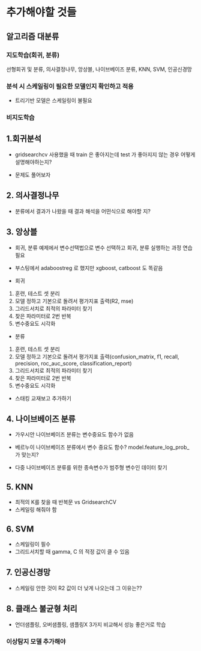 # 추가해야할 것들
## 알고리즘 대분류
### 지도학습(회귀, 분류)
선형회귀 및 분류, 의사결정나무, 앙상블, 나이브베이즈 분류, KNN, SVM, 인공신경망

### 분석 시 스케일링이 필요한 모델인지 확인하고 적용
+ 트리기반 모델은 스케일링이 불필요

### 비지도학습

## 1.회귀분석
+ gridsearchcv 사용했을 때 train 은 좋아지는데 test 가 좋아지지 않는 경우 어떻게 설명해야하는지?

+ 문제도 풀어보자

## 2. 의사결정나무
+ 분류에서 결과가 나왔을 때 결과 해석을 어떤식으로 해야할 지?

## 3. 앙상블
+ 회귀, 분류 예제에서 변수선택법으로 변수 선택하고 회귀, 분류 실행하는 과정 연습 필요

+ 부스팅에서 adaboostreg 로 했지만 xgboost, catboost 도 똑같음

+ 회귀
1. 훈련, 테스트 셋 분리
2. 모델 정하고 기본으로 돌려서 평가지표 출력(R2, mse)
3. 그리드서치로 최적의 파라미터 찾기
4. 찾은 파라미터로 2번 반복
5. 변수중요도 시각화

+ 분류
1. 훈련, 테스트 셋 분리
2. 모델 정하고 기본으로 돌려서 평가지표 출력(confusion_matrix, f1, recall, precision, roc_auc_score, classification_report)
3. 그리드서치로 최적의 파라미터 찾기
4. 찾은 파라미터로 2번 반복
5. 변수중요도 시각화

+ 스태킹 교재보고 추가하기

## 4. 나이브베이즈 분류
+ 가우시안 나이브베이즈 분류는 변수중요도 함수가 없음

+ 베르누이 나이브베이즈 분류에서 변수 중요도 함수? model.feature_log_prob_ 가 맞는지?

+ 다중 나이브베이즈 분류를 위한 종속변수가 범주형 변수인 데이터 찾기

## 5. KNN
+ 최적의 K를 찾을 때 반복문 vs GridsearchCV
+ 스케일링 해줘야 함

## 6. SVM
+ 스케일링이 필수
+ 그리드서치할 때 gamma, C 의 적정 값이 클 수 있음

## 7. 인공신경망
+ 스케일링 안한 것이 R2 값이 더 낮게 나오는데 그 이유는??

## 8. 클래스 불균형 처리
+ 언더샘플링, 오버샘플링, 샘플링X 3가지 비교해서 성능 좋은거로 학습


### 이상탐지 모델 추가해야